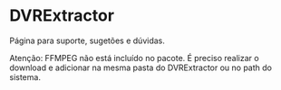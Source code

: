 # DVRExtractor

Página para suporte, sugetões e dúvidas.

Atenção: FFMPEG não está incluído no pacote. É preciso realizar o download e adicionar na mesma pasta do DVRExtractor ou no path do sistema.
